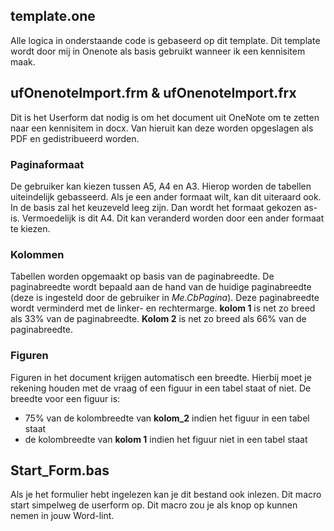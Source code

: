 ## template.one
Alle logica in onderstaande code is gebaseerd op dit template. Dit template wordt door mij in Onenote als basis gebruikt wanneer ik een kennisitem maak.

## ufOnenoteImport.frm & ufOnenoteImport.frx
Dit is het Userform dat nodig is om het document uit OneNote om te zetten naar een kennisitem in docx. Van hieruit kan deze worden opgeslagen als PDF en gedistribueerd worden. 

### Paginaformaat
De gebruiker kan kiezen tussen A5, A4 en A3. Hierop worden de tabellen uiteindelijk gebasseerd. Als je een ander formaat wilt, kan dit uiteraard ook. In de basis zal het keuzeveld leeg zijn. Dan wordt het formaat gekozen as-is. Vermoedelijk is dit A4. Dit kan veranderd worden door een ander formaat te kiezen.

### Kolommen
Tabellen worden opgemaakt op basis van de paginabreedte. De paginabreedte wordt bepaald aan de hand van de huidige paginabreedte (deze is ingesteld door de gebruiker in *Me.CbPagina*). Deze paginabreedte wordt verminderd met de linker- en rechtermarge. **kolom 1** is net zo breed als 33% van de paginabreedte. **Kolom 2** is net zo breed als 66% van de paginabreedte. 

### Figuren
Figuren in het document krijgen automatisch een breedte. Hierbij moet je rekening houden met de vraag of een figuur in een tabel staat of niet. De breedte voor een figuur is:

- 75% van de kolombreedte van **kolom_2** indien het figuur in een tabel staat
- de kolombreedte van **kolom 1** indien het figuur niet in een tabel staat

## Start_Form.bas
Als je het formulier hebt ingelezen kan je dit bestand ook inlezen. Dit macro start simpelweg de userform op. Dit macro zou je als knop op kunnen nemen in jouw Word-lint.